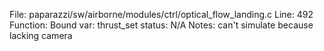 File: paparazzi/sw/airborne/modules/ctrl/optical_flow_landing.c
Line: 492
Function: Bound
var: thrust_set
status: N/A
Notes: can't simulate because lacking camera

